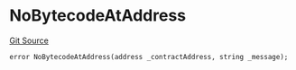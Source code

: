 # NoBytecodeAtAddress
[Git Source](https://github.com/thrackle-io/rules-protocol/blob/ca661487b49e5b916c4fa8811d6bdafbe530a6c8/src/economic/ruleProcessor/application/ApplicationRuleProcessorDiamondLib.sol)


```solidity
error NoBytecodeAtAddress(address _contractAddress, string _message);
```

